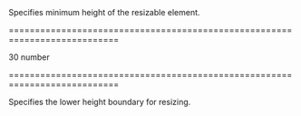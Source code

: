 <!--**
/*-------------------------------------------
    Auto-generated file. Do not modify.
-------------------------------------------

**-->
<!--d-->Specifies minimum height of the resizable element.<!--/d-->
===========================================================================
<!--default-->30<!--/default-->
<!--type-->number<!--/type-->
===========================================================================

<!--shortDescription-->
Specifies the lower height boundary for resizing.
<!--/shortDescription-->

<!--fullDescription-->

<!--/fullDescription-->